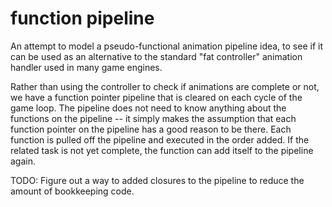 # function pipeline

An attempt to model a pseudo-functional animation pipeline idea, to see if it can be used as an alternative to the standard "fat controller" animation handler used in many game engines.

Rather than using the controller to check if animations are complete or not, we have a function pointer pipeline that is cleared on each cycle of the game loop.  The pipeline does not need to know anything about the functions on the pipeline -- it simply makes the assumption that each function pointer on the pipeline has a good reason to be there.  Each function is pulled off the pipeline and executed in the order added.  If the related task is not yet complete, the function can add itself to the pipeline again.

TODO: Figure out a way to added closures to the pipeline to reduce the amount of bookkeeping code.